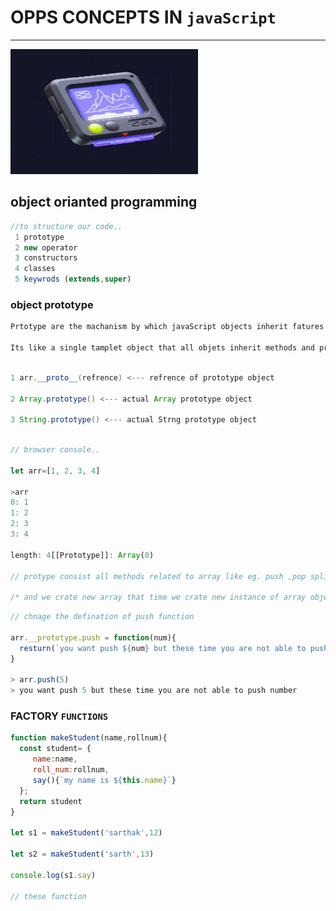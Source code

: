 
# OPPS CONCEPTS IN ``javaScript ``

<hr>

<span><img src="./asstes/comp.jpg" height="200px" width="300px"></span>

## object orianted programming
 ```javascript 
 //to structure our code..
  1 prototype
  2 new operator
  3 constructors
  4 classes
  5 keywrods (extends,super)
 ```
### object prototype
 ``` html
 Prtotype are the machanism by which javaScript objects inherit fatures from one another. 

 Its like a single tamplet object that all objets inherit methods and properties from without having their own copy.
 
 ```


 ```java

 1 arr.__proto__(refrence) <--- refrence of prototype object

 2 Array.prototype() <--- actual Array prototype object 
 
 3 String.prototype() <--- actual Strng prototype object 
  ````

  ```javascript

// browser console..

  let arr=[1, 2, 3, 4]

  >arr
  0: 1
  1: 2
  2: 3
  3: 4

  length: 4[[Prototype]]: Array(0)

  // protype consist all methods related to array like eg. push ,pop splice...

  /* and we crate new array that time we crate new instance of array object so our crate array access array prototype methods.. */
  ````

  ```javascript 
  // chnage the defination of push function
   
arr.__prototype.push = function(num){
    resturn(`you want push ${num} but these time you are not able to push number`)
}

> arr.push(5)
> you want push 5 but these time you are not able to push number

  ```

  ### FACTORY ```FUNCTIONS```

  ```javascript
function makeStudent(name,rollnum){
    const student= {
       name:name,
       roll_num:rollnum,
       say(){`my name is ${this.name}`}
    };
    return student
}

let s1 = makeStudent('sarthak',12)

let s2 = makeStudent('sarth',13)

console.log(s1.say)

  // these function

  ```